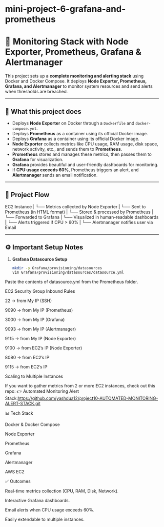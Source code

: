 # mini-project-6-grafana-and-prometheus
# 🚀 Monitoring Stack with Node Exporter, Prometheus, Grafana & Alertmanager

This project sets up a **complete monitoring and alerting stack** using Docker and Docker Compose. It deploys **Node Exporter, Prometheus, Grafana, and Alertmanager** to monitor system resources and send alerts when thresholds are breached.

---

## 📌 What this project does
- Deploys **Node Exporter** on Docker through a `Dockerfile` and `docker-compose.yml`.
- Deploys **Prometheus** as a container using its official Docker image.
- Deploys **Grafana** as a container using its official Docker image.
- **Node Exporter** collects metrics like CPU usage, RAM usage, disk space, network activity, etc., and sends them to **Prometheus**.
- **Prometheus** stores and manages these metrics, then passes them to **Grafana** for visualization.
- **Grafana** provides beautiful and user-friendly dashboards for monitoring.
- If **CPU usage exceeds 60%**, Prometheus triggers an alert, and **Alertmanager** sends an email notification.

---


## 🔄 Project Flow

EC2 Instance
|
└── Metrics collected by Node Exporter
|
└── Sent to Prometheus (in HTML format)
|
└── Stored & processed by Prometheus
|
└── Forwarded to Grafana
|
└── Visualized in human-readable dashboards
|
└── Alerts triggered if CPU > 60%
|
└── Alertmanager notifies user via Email


---

## ⚙️ Important Setup Notes

1. **Grafana Datasource Setup**
   ```bash
   mkdir -p Grafana/provisioning/datasources
   vim Grafana/provisioning/datasources/datasource.yml
Paste the contents of datasource.yml from the Prometheus folder.

EC2 Security Group Inbound Rules

22 → from My IP (SSH)

9090 → from My IP (Prometheus)

3000 → from My IP (Grafana)

9093 → from My IP (Alertmanager)

9115 → from My IP (Node Exporter)

9100 → from EC2’s IP (Node Exporter)

8080 → from EC2’s IP

9115 → from EC2’s IP

Scaling to Multiple Instances

If you want to gather metrics from 2 or more EC2 instances, check out this repo:
👉 Automated Monitoring Alert Stack:https://github.com/yashdua12/project10-AUTOMATED-MONITORING-ALERT-STACK.git


📊 Tech Stack

Docker & Docker Compose

Node Exporter

Prometheus

Grafana

Alertmanager

AWS EC2


✅ Outcomes

Real-time metrics collection (CPU, RAM, Disk, Network).

Interactive Grafana dashboards.

Email alerts when CPU usage exceeds 60%.

Easily extendable to multiple instances.



